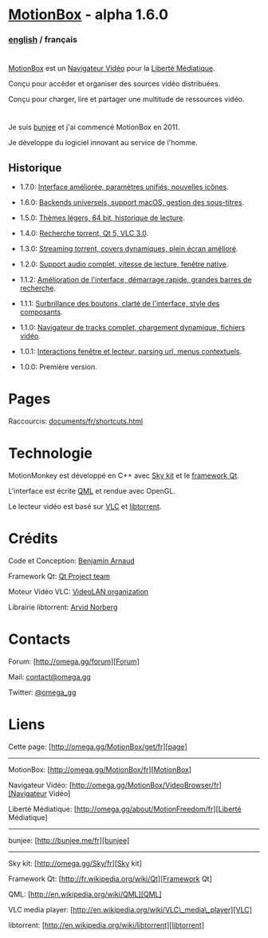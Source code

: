 # [MotionBox] - alpha 1.6.0

### [english](../../Readme.html) / français

#

[MotionBox] est un [Navigateur Vidéo] pour la [Liberté Médiatique].

Conçu pour accéder et organiser des sources vidéo distribuées.

Conçu pour charger, lire et partager une multitude de ressources vidéo.

#

Je suis [bunjee] et j'ai commencé MotionBox en 2011.

Je développe du logiciel innovant au service de l'homme.


## Historique

- 1.7.0: [Interface améliorée, paramètres unifiés, nouvelles icônes](../changes/1.6.0.html).

- 1.6.0: [Backends universels, support macOS, gestion des sous-titres](../changes/1.6.0.html).

- 1.5.0: [Thèmes légers, 64 bit, historique de lecture](../changes/1.5.0.html).

- 1.4.0: [Recherche torrent, Qt 5, VLC 3.0](../changes/1.4.0.html).

- 1.3.0: [Streaming torrent, covers dynamiques, plein écran amélioré](../changes/1.3.0.html).

- 1.2.0: [Support audio complet, vitesse de lecture, fenêtre native](../changes/1.2.0.html).

- 1.1.2: [Amélioration de l'interface, démarrage rapide, grandes barres de recherche](../changes/1.1.2.html).

- 1.1.1: [Surbrillance des boutons, clarté de l'interface, style des composants](../changes/1.1.1.html).

- 1.1.0: [Navigateur de tracks complet, chargement dynamique, fichiers vidéo](../changes/1.1.0.html).

- 1.0.1: [Interactions fenêtre et lecteur, parsing url, menus contextuels](../changes/1.0.1.html).

- 1.0.0: Première version.


# Pages

Raccourcis: [documents/fr/shortcuts.html](shortcuts.html)


# Technologie

MotionMonkey est développé en C++ avec [Sky kit] et le [framework Qt].

L'interface est écrite [QML] et rendue avec OpenGL.

Le lecteur vidéo est basé sur [VLC] et [libtorrent].


# Crédits

Code et Conception: [Benjamin Arnaud](http://bunjee.me/fr)

Framework Qt: [Qt Project team](http://www.qt.io)

Moteur Vidéo VLC: [VideoLAN organization](http://www.videolan.org)

Librairie libtorrent: [Arvid Norberg](http://www.libtorrent.org)


# Contacts

Forum: [http://omega.gg/forum][Forum]

Mail: [contact@omega.gg][Mail]

Twitter: [@omega_gg][Twitter]

[Forum]: http://omega.gg/forum

[Mail]: mailto:contact@omega.gg

[Twitter]: http://twitter.com/omega_gg


# Liens

Cette page: [http://omega.gg/MotionBox/get/fr][page]

[page]: http://omega.gg/MotionBox/get/fr

---

MotionBox: [http://omega.gg/MotionBox/fr][MotionBox]

Navigateur Vidéo: [http://omega.gg/MotionBox/VideoBrowser/fr][Navigateur Vidéo]

Liberté Médiatique: [http://omega.gg/about/MotionFreedom/fr][Liberté Médiatique]

[MotionBox]: http://omega.gg/MotionBox/fr

[Navigateur Vidéo]: http://omega.gg/MotionBox/VideoBrowser/fr

[Liberté Médiatique]: http://omega.gg/about/MotionFreedom/fr

---

bunjee: [http://bunjee.me/fr][bunjee]

[bunjee]: http://bunjee.me/fr

---

Sky kit: [http://omega.gg/Sky/fr][Sky kit]

Framework Qt: [http://fr.wikipedia.org/wiki/Qt][Framework Qt]

QML: [http://en.wikipedia.org/wiki/QML][QML]

VLC media player: [http://en.wikipedia.org/wiki/VLC\_media\_player][VLC]

libtorrent: [http://en.wikipedia.org/wiki/libtorrent][libtorrent]

[Sky kit]: http://omega.gg/Sky/fr

[Framework Qt]: http://fr.wikipedia.org/wiki/Qt

[QML]: http://en.wikipedia.org/wiki/QML

[VLC]: http://fr.wikipedia.org/wiki/VLC_media_player

[libtorrent]: http://en.wikipedia.org/wiki/libtorrent
